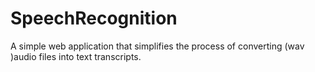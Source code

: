 # SpeechRecognition
A simple web application that simplifies the process of converting (wav )audio files into text transcripts.
